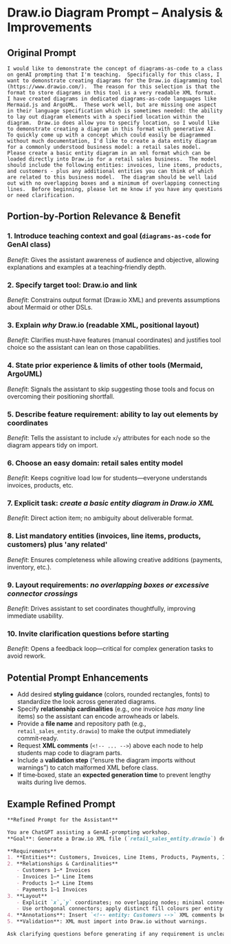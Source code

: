 # Draw.io Diagram Prompt – Analysis & Improvements

## Original Prompt

```text
I would like to demonstrate the concept of diagrams-as-code to a class on genAI prompting that I'm teaching.  Specifically for this class, I want to demonstrate creating diagrams for the Draw.io diagramming tool (https://www.drawio.com/).  The reason for this selection is that the format to store diagrams in this tool is a very readable XML format.  I have created diagrams in dedicated diagrams-as-code languages like Mermaid.js and ArgoUML.  These work well, but are missing one aspect in their language specification which is sometimes needed: the ability to lay out diagram elements with a specified location within the diagram.  Draw.io does allow you to specify location, so I would like to demonstrate creating a diagram in this format with generative AI.
To quickly come up with a concept which could easily be diagrammed without much documentation, I'd like to create a data entity diagram for a commonly understood business model: a retail sales model.  Please create a basic entity diagram in an xml format which can be loaded directly into Draw.io for a retail sales business.  The model should include the following entities: invoices, line items, products, and customers - plus any additional entities you can think of which are related to this business model.  The diagram should be well laid out with no overlapping boxes and a minimum of overlapping connecting lines.  Before beginning, please let me know if you have any questions or need clarification.
```

## Portion‑by‑Portion Relevance & Benefit

### 1. Introduce teaching context and goal (`diagrams-as-code` for GenAI class)

*Benefit*: Gives the assistant awareness of audience and objective, allowing explanations and examples at a teaching‑friendly depth.

### 2. Specify target tool: **Draw.io** and link

*Benefit*: Constrains output format (Draw.io XML) and prevents assumptions about Mermaid or other DSLs.

### 3. Explain *why* Draw.io (readable XML, positional layout)

*Benefit*: Clarifies must‑have features (manual coordinates) and justifies tool choice so the assistant can lean on those capabilities.

### 4. State prior experience & limits of other tools (Mermaid, ArgoUML)

*Benefit*: Signals the assistant to skip suggesting those tools and focus on overcoming their positioning shortfall.

### 5. Describe feature requirement: ability to lay out elements by coordinates

*Benefit*: Tells the assistant to include `x`/`y` attributes for each node so the diagram appears tidy on import.

### 6. Choose an easy domain: **retail sales** entity model

*Benefit*: Keeps cognitive load low for students—everyone understands invoices, products, etc.

### 7. Explicit task: *create a basic entity diagram in Draw.io XML*

*Benefit*: Direct action item; no ambiguity about deliverable format.

### 8. List mandatory entities (invoices, line items, products, customers) plus 'any related'

*Benefit*: Ensures completeness while allowing creative additions (payments, inventory, etc.).

### 9. Layout requirements: *no overlapping boxes or excessive connector crossings*

*Benefit*: Drives assistant to set coordinates thoughtfully, improving immediate usability.

### 10. Invite clarification questions before starting

*Benefit*: Opens a feedback loop—critical for complex generation tasks to avoid rework.


## Potential Prompt Enhancements

- Add desired **styling guidance** (colors, rounded rectangles, fonts) to standardize the look across generated diagrams.
- Specify **relationship cardinalities** (e.g., one invoice *has many* line items) so the assistant can encode arrowheads or labels.
- Provide a **file name** and repository path (e.g., `retail_sales_entity.drawio`) to make the output immediately commit‑ready.
- Request **XML comments** (`<!-- ... -->`) above each node to help students map code to diagram parts.
- Include a **validation step** (“ensure the diagram imports without warnings”) to catch malformed XML before class.
- If time‑boxed, state an **expected generation time** to prevent lengthy waits during live demos.

## Example Refined Prompt

```markdown
**Refined Prompt for the Assistant**

You are ChatGPT assisting a GenAI‑prompting workshop.  
**Goal**: Generate a Draw.io XML file (`retail_sales_entity.drawio`) demonstrating *diagrams‑as‑code*.

**Requirements**
1. **Entities**: Customers, Invoices, Line Items, Products, Payments, Inventory  
2. **Relationships & Cardinalities**  
   - Customers 1‒* Invoices  
   - Invoices 1‒* Line Items  
   - Products 1‒* Line Items  
   - Payments 1‒1 Invoices  
3. **Layout**  
   - Explicit `x`,`y` coordinates; no overlapping nodes; minimal connector crossings.  
   - Use orthogonal connectors; apply distinct fill colours per entity type.  
4. **Annotations**: Insert `<!-- entity: Customers -->` XML comments before each node block.  
5. **Validation**: XML must import into Draw.io without warnings.

Ask clarifying questions before generating if any requirement is unclear.

```